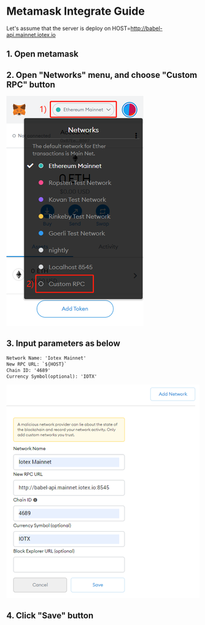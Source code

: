 # Metamask Integrate Guide

Let's assume that the server is deploy on HOST=http://babel-api.mainnet.iotex.io

## 1. Open metamask
## 2. Open "Networks" menu, and choose "Custom RPC" button
![avatar](https://github.com/iotexproject/babel-api/raw/main/doc/metamask-network.png)
## 3. Input parameters as below
```
Network Name: 'Iotex Mainnet'
New RPC URL: `${HOST}`
Chain ID: '4689'
Currency Symbol(optional): 'IOTX'
```

![avatar](https://github.com/iotexproject/babel-api/raw/main/doc/metamask-add.png)

## 4. Click "Save" button
